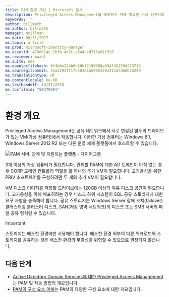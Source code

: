 ```yaml
---
title: PAM 환경 개요 | Microsoft 문서
description: Privileged Access Management를 배포하기 위해 필요한 가상 컴퓨터의 수와 구성 확인
keywords: ''
author: billmath
ms.author: billmath
manager: mtillman
ms.date: 08/31/2017
ms.topic: article
ms.prod: microsoft-identity-manager
ms.assetid: 479db14c-1bfb-4d7c-a344-cd718a01f328
ms.reviewer: mwahl
ms.suite: ems
ms.openlocfilehash: 6f4b6e224b6b50bf2190688a994f35159d273713
ms.sourcegitcommit: 44a2293ff17c50381a59053303311d7db8b25249
ms.translationtype: HT
ms.contentlocale: ko-KR
ms.lasthandoff: 10/31/2018
ms.locfileid: "50379501"
---
```

# <a name="environment-overview"></a>환경 개요

Privileged Access Management는 공유 네트워크에서 서로 연결된 별도의 드라이브가 있는 VM(가상 컴퓨터)에서 작동합니다. 이러한 가상 컴퓨터는 Windows 8.1, Windows Server 2012 R2 또는 다른 운영 체제 플랫폼에서 호스트할 수 있습니다.

![PAM 서버: 관계 및 지원되는 플랫폼 - 다이어그램](media/pam-test-lab-architecture.png)

3개 이상의 가상 컴퓨터가 필요합니다.  관리할 PAM에 대한 AD 도메인이 아직 없는 경우 CORP 도메인 컨트롤러 역할을 할 하나의 추가 VM이 필요합니다.  고가용성을 위한 PRIV 소프트웨어를 구성하려면 두 개의 추가 VM이 필요합니다.

VM 디스크 이미지를 저장할 드라이브에는 120GB 이상의 여유 디스크 공간이 필요합니다.  고가용성을 위해 배포하려는 경우 디스크 하위 시스템이 SQL 공유 스토리지에 대한 요구 사항을 충족해야 합니다.  공유 스토리지는 Windows Server 장애 조치(failover) 클러스터링 클러스터 디스크, SAN(저장 영역 네트워크)의 디스크 또는 SMB 서버의 파일 공유 형식일 수 있습니다.

> [!IMPORTANT]
> 스토리지는 배스천 환경에만 사용해야 합니다. 배스천 환경 외부의 다른 워크로드와 스토리지를 공유하는 것은 배스천 환경의 무결성을 위협할 수 있으므로 권장되지 않습니다.

## <a name="next-steps"></a>다음 단계

- [Active Directory Domain Services에 대한 Privileged Access Management](privileged-identity-management-for-active-directory-domain-services.md)는 PAM 및 작동 방법의 개요입니다.
- [PAM의 구성 요소 이해](principles-of-operation.md)는 PAM의 다양한 구성 요소에 대한 개요입니다.
